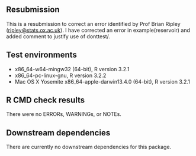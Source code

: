 ## Resubmission
This is a resubmission to correct an error identified by Prof Brian Ripley (ripley@stats.ox.ac.uk).
I have corrected an error in example(reservoir) and added comment to justify use of donttest/.

## Test environments
* x86_64-w64-mingw32 (64-bit), R version 3.2.1
* x86_64-pc-linux-gnu, R version 3.2.2
* Mac OS X Yosemite x86_64-apple-darwin13.4.0 (64-bit), R version 3.2.1

## R CMD check results
There were no ERRORs, WARNINGs, or NOTEs.

## Downstream dependencies
There are currently no downstream dependencies for this package.


